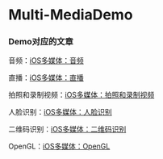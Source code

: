 # Multi-MediaDemo

### Demo对应的文章

音频：[iOS多媒体：音频](https://www.jianshu.com/p/05ce2c02db59)

直播：[iOS多媒体：直播](https://www.jianshu.com/p/6e83a53b9650)

拍照和录制视频：[iOS多媒体：拍照和录制视频](https://www.jianshu.com/p/c0b8716fe88b)

人脸识别：[iOS多媒体：人脸识别](https://www.jianshu.com/p/522ec3fee83d)

二维码识别：[iOS多媒体：二维码识别](https://www.jianshu.com/p/a4ab9ed6109f)

OpenGL：[iOS多媒体：OpenGL](https://www.jianshu.com/p/f0d33b9653d9)

